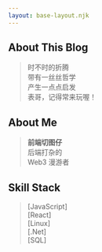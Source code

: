 ```yaml
---
layout: base-layout.njk
---
```

## About This Blog
> 时不时的折腾  
> 带有一丝丝哲学  
> 产生一点点启发  
> 表哥，记得常来玩喔！  

## About Me
> **前端切图仔**  
> 后端打杂的  
> Web3 漫游者  

## Skill Stack
> [JavaScript]  
> [React]  
> [Linux]  
> [.Net]  
> [SQL]  